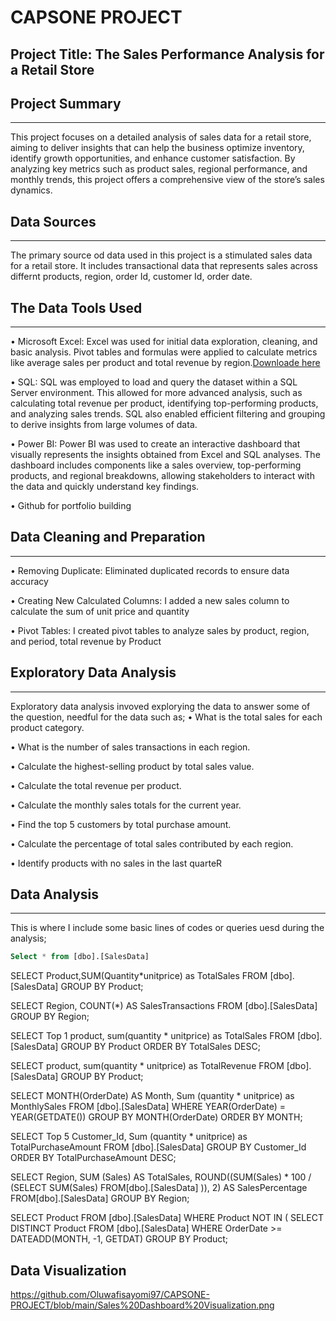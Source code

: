 # CAPSONE PROJECT

## Project Title: The Sales Performance Analysis for a Retail Store

## Project Summary
---
This project focuses on a detailed analysis of sales data for a retail store, aiming to deliver insights that can help the business optimize inventory, identify growth opportunities, and enhance customer satisfaction. By analyzing key metrics such as product sales, regional performance, and monthly trends, this project offers a comprehensive view of the store’s sales dynamics.

## Data Sources
---
The primary source od data used in this project is a stimulated sales data for a retail store. It includes transactional data that represents sales across differnt products, region, order Id, customer Id, order date.

## The Data Tools Used
---
•	Microsoft Excel: Excel was used for initial data exploration, cleaning, and basic analysis. Pivot tables and formulas were applied to calculate metrics like average sales 
  per product and total revenue by region.[Downloade here](http://www.microsoft.com)
  
•	SQL: SQL was employed to load and query the dataset within a SQL Server environment. This allowed for more advanced analysis, such as calculating total revenue per 
  product, identifying top-performing products, and analyzing sales trends. SQL also enabled efficient filtering and grouping to derive insights from large volumes of data.
  
•	Power BI: Power BI was used to create an interactive dashboard that visually represents the insights obtained from Excel and SQL analyses. The dashboard includes 
  components like a sales overview, top-performing products, and regional breakdowns, allowing stakeholders to interact with the data and quickly understand key findings.
  
•	Github for portfolio building

## Data Cleaning and Preparation
---
• Removing Duplicate: Eliminated duplicated records to ensure data accuracy  

• Creating New Calculated Columns: I added a new sales column to calculate the sum of unit price and quantity

• Pivot Tables: I created pivot tables to analyze sales by product, region, and period, total revenue by Product

## Exploratory Data Analysis
---
Exploratory data analysis invoved explorying the data to answer some of the question, needful for the data such as;
• What is the total sales for each product category. 

• What is the number of sales transactions in each region. 

• Calculate the highest-selling product by total sales value.

• Calculate the total revenue per product. 

• Calculate  the monthly sales totals for the current year. 

• Find the top 5 customers by total purchase amount. 

• Calculate the percentage of total sales contributed by each region. 

• Identify products with no sales in the last quarteR

## Data Analysis 
---
This is where I include some basic lines of codes or queries uesd during the analysis;

```SQL
Select * from [dbo].[SalesData]
```

SELECT Product,SUM(Quantity*unitprice) as TotalSales
FROM [dbo].[SalesData]
GROUP BY Product;

SELECT Region, COUNT(*) AS SalesTransactions
FROM [dbo].[SalesData]
GROUP BY Region;

SELECT Top 1 product, sum(quantity * unitprice) as TotalSales
FROM [dbo].[SalesData]
GROUP BY Product
ORDER BY TotalSales DESC;

SELECT product, sum(quantity * unitprice) as TotalRevenue
FROM [dbo].[SalesData]
GROUP BY Product;

SELECT MONTH(OrderDate) AS Month, Sum (quantity * unitprice) as MonthlySales
FROM [dbo].[SalesData]
WHERE YEAR(OrderDate) = YEAR(GETDATE())
GROUP BY MONTH(OrderDate)
ORDER BY MONTH;

SELECT Top 5 Customer_Id, Sum (quantity * unitprice) as TotalPurchaseAmount
FROM [dbo].[SalesData]
GROUP BY Customer_Id
ORDER BY TotalPurchaseAmount DESC;

SELECT Region, 
SUM (Sales) AS TotalSales, 
ROUND((SUM(Sales) * 100 / (SELECT SUM(Sales)
FROM[dbo].[SalesData] )), 2) AS SalesPercentage
FROM[dbo].[SalesData]
GROUP BY Region;

SELECT Product
FROM [dbo].[SalesData]
WHERE Product NOT IN (
SELECT DISTINCT Product
FROM [dbo].[SalesData]
WHERE OrderDate >= DATEADD(MONTH, -1, GETDAT)
GROUP BY Product;

## Data Visualization
https://github.com/Oluwafisayomi97/CAPSONE-PROJECT/blob/main/Sales%20Dashboard%20Visualization.png

